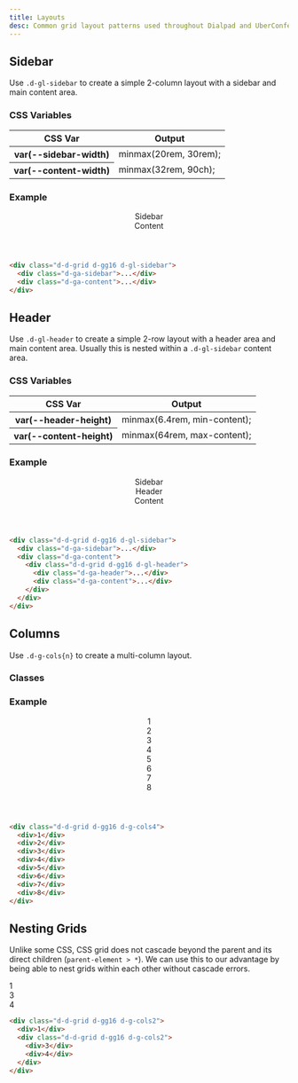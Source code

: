 ```yaml
---
title: Layouts
desc: Common grid layout patterns used throughout Dialpad and UberConference.
---
```


## Sidebar

Use `.d-gl-sidebar` to create a simple 2-column layout with a sidebar and main content area.

### CSS Variables

<table class="d-table dialtone-doc-table">
  <thead>
    <tr>
      <th scope="col" class="d-w25p">CSS Var</th>
      <th scope="col">Output</th>
    </tr>
  </thead>
  <tbody>
    <tr>
      <th scope="row" class="d-ff-mono d-fc-purple-400 d-fw-normal d-fs-100">var(--sidebar-width)</th>
      <td class="d-ff-mono d-fc-orange d-fs-100">minmax(20rem, 30rem);</td>
    </tr>
    <tr>
      <th scope="row" class="d-ff-mono d-fc-purple-400 d-fw-normal d-fs-100">var(--content-width)</th>
      <td class="d-ff-mono d-fc-orange d-fs-100">minmax(32rem, 90ch);</td>
    </tr>
  </tbody>
</table>

### Example

<aside class="d-bar8 d-of-hidden">
  <header class="d-fl-center d-fd-column d-p24 d-bgc-purple-100 d-bgo50 d-w100p d-hmn216">
    <div class="d-d-grid d-gl-sidebar d-gg16 d-p16 d-w100p d-hmn216 d-bar8 d-bgc-purple-100 d-of-auto" style="--sidebar-width: minmax(10rem, 20rem);">
      <div class="d-ga-sidebar d-fl-center d-p16 d-bgc-purple-300 d-bar4 d-fs-300 d-fw-bold">Sidebar</div>
      <div class="d-ga-content d-fl-center d-p16 d-bgc-purple-300 d-bar4 d-fs-300 d-fw-bold">Content</div>
    </div>
  </header>
</aside>

```html
<div class="d-d-grid d-gg16 d-gl-sidebar">
  <div class="d-ga-sidebar">...</div>
  <div class="d-ga-content">...</div>
</div>
```

## Header

Use `.d-gl-header` to create a simple 2-row layout with a header area and main content area. Usually this is nested within a `.d-gl-sidebar` content area.

### CSS Variables

<table class="d-table dialtone-doc-table">
  <thead>
    <tr>
      <th scope="col" class="d-w25p">CSS Var</th>
      <th scope="col">Output</th>
    </tr>
  </thead>
  <tbody>
    <tr>
      <th scope="row" class="d-ff-mono d-fc-purple-400 d-fw-normal d-fs-100">var(--header-height)</th>
      <td class="d-ff-mono d-fc-orange d-fs-100">minmax(6.4rem, min-content);</td>
    </tr>
    <tr>
      <th scope="row" class="d-ff-mono d-fc-purple-400 d-fw-normal d-fs-100">var(--content-height)</th>
      <td class="d-ff-mono d-fc-orange d-fs-100">minmax(64rem, max-content);</td>
    </tr>
  </tbody>
</table>

### Example

<aside class="d-bar8 d-of-hidden">
  <header class="d-fl-center d-fd-column d-p24 d-bgc-green-100 d-bgo50 d-w100p d-hmn216 d-of-auto">
    <div class="d-d-grid d-gl-sidebar d-gg16 d-p16 d-w100p d-hmn216 d-bar8 d-bgc-green-100" style="--sidebar-width: minmax(10rem, 20rem);">
      <div class="d-ga-sidebar d-fl-center d-p16 d-bgc-green-200 d-bar4 d-fs-300 d-fw-bold d-o50">Sidebar</div>
      <div class="d-ga-content d-d-grid d-gl-header d-gg16 d-p16 d-bgc-green-100 d-bar4 d-fs-300 d-fw-bold" style="--content-height: minmax(24rem, max-content);">
        <div class="d-ga-header d-fl-center d-p16 d-bgc-green-200 d-bar4 d-fs-300 d-fw-bold">Header</div>
        <div class="d-ga-content d-fl-center d-p16 d-bgc-green-200 d-bar4 d-fs-300 d-fw-bold">Content</div>
      </div>
    </div>
  </header>
</aside>

```html
<div class="d-d-grid d-gg16 d-gl-sidebar">
  <div class="d-ga-sidebar">...</div>
  <div class="d-ga-content">
    <div class="d-d-grid d-gg16 d-gl-header">
      <div class="d-ga-header">...</div>
      <div class="d-ga-content">...</div>
    </div>
  </div>
</div>
```

## Columns

Use `.d-g-cols{n}` to create a multi-column layout.

### Classes

<utility-class-table>
  <template #content>
    <tbody>
      <tr v-for="i in [1, 2, 3, 4, 5, 6, 7, 8, 9, 10, 11, 12]">
        <th scope="row" class="d-ff-mono d-fc-purple-400 d-fw-normal d-fs-100">.d-g-cols{{ i }}</th>
        <td class="d-ff-mono d-fc-orange-500 d-fs-100">grid-template-columns: repeat({{ i }},  minmax(0, 1fr)) !important;</td>
      </tr>
    </tbody>
  </template>
</utility-class-table>

### Example

<aside class="d-bar8 d-of-hidden">
  <header class="d-fl-center d-fd-column d-p24 d-bgc-magenta-100 d-bgo50 d-w100p d-hmn216">
    <div class="d-d-grid d-g-cols4 d-gg16 d-p16 d-w100p d-hmn216 d-bar8 d-bgc-magenta-100">
      <div class="d-fl-center d-p16 d-bgc-magenta-100 d-bar4 d-fs-300 d-fw-bold">1</div>
      <div class="d-fl-center d-p16 d-bgc-magenta-100 d-bar4 d-fs-300 d-fw-bold">2</div>
      <div class="d-fl-center d-p16 d-bgc-magenta-100 d-bar4 d-fs-300 d-fw-bold">3</div>
      <div class="d-fl-center d-p16 d-bgc-magenta-100 d-bar4 d-fs-300 d-fw-bold">4</div>
      <div class="d-fl-center d-p16 d-bgc-magenta-100 d-bar4 d-fs-300 d-fw-bold">5</div>
      <div class="d-fl-center d-p16 d-bgc-magenta-100 d-bar4 d-fs-300 d-fw-bold">6</div>
      <div class="d-fl-center d-p16 d-bgc-magenta-100 d-bar4 d-fs-300 d-fw-bold">7</div>
      <div class="d-fl-center d-p16 d-bgc-magenta-100 d-bar4 d-fs-300 d-fw-bold">8</div>
    </div>
  </header>
</aside>

```html
<div class="d-d-grid d-gg16 d-g-cols4">
  <div>1</div>
  <div>2</div>
  <div>3</div>
  <div>4</div>
  <div>5</div>
  <div>6</div>
  <div>7</div>
  <div>8</div>
</div>
```

## Nesting Grids

Unlike some CSS, CSS grid does not cascade beyond the parent and its direct children (`parent-element > *`). We can use this to our advantage by being able to nest grids within each other without cascade errors.

<code-well-header class="d-fl-center d-fd-column d-p24 d-bgc-yellow-100 d-bgo50 d-w100p d-hmn216" custom>
  <div class="d-d-grid d-g-cols2 d-gg16 d-p16 d-w100p d-hmn216 d-bar8 d-bgc-yellow-100">
    <div class="d-fl-center d-p16 d-bgc-yellow-300 d-bar4 d-fs-300 d-fw-bold">1</div>
    <div class="d-d-grid d-g-cols2 d-gg16 d-p16 d-bgc-yellow-200 d-bar4 d-fs-300 d-fw-bold">
      <div class="d-fl-center d-p16 d-bgc-yellow-300 d-bar4 d-fs-300 d-fw-bold">3</div>
      <div class="d-fl-center d-p16 d-bgc-yellow-300 d-bar4 d-fs-300 d-fw-bold">4</div>
    </div>
  </div>
</code-well-header>

```html
<div class="d-d-grid d-gg16 d-g-cols2">
  <div>1</div>
  <div class="d-d-grid d-gg16 d-g-cols2">
    <div>3</div>
    <div>4</div>
  </div>
</div>
```

